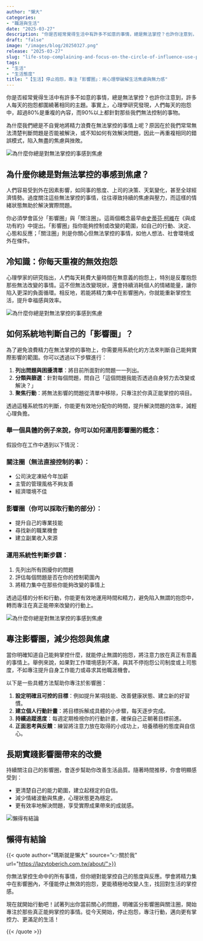 ```yaml
---
author: "懶大"
categories:
- "職涯與生活"
date: "2025-03-27"
description: "你是否經常覺得生活中有許多不如意的事情，總是無法掌控？也許你注意到，許多人每天的抱怨都圍繞著相同的主題。事實上，心理學研究發現，人們每天的抱怨中，超過80%是重複的內容，而90%以上都針對那些我們無法控制的事物。  為什麼我們總是不自覺地將精力浪費在無法掌控的事情上呢？原因在於我們常常無法清楚判斷問題是否能被解決..."
draft: "false"
image: "/images/blog/20250327.png"
release: "2025-03-27"
slug: "life-stop-complaining-and-focus-on-the-circle-of-influence-use-psychology-to-break-the-anxiety-and-helplessness-of-life"
tags:
- "生活"
- "生活態度"
title: "【生活】停止抱怨，專注「影響圈」：用心理學破解生活焦慮與無力感"
---
```

你是否經常覺得生活中有許多不如意的事情，總是無法掌控？也許你注意到，許多人每天的抱怨都圍繞著相同的主題。事實上，心理學研究發現，人們每天的抱怨中，超過80%是重複的內容，而90%以上都針對那些我們無法控制的事物。

為什麼我們總是不自覺地將精力浪費在無法掌控的事情上呢？原因在於我們常常無法清楚判斷問題是否能被解決，或不知如何有效解決問題，因此一再重複相同的錯誤模式，陷入無盡的焦慮與挫敗。

![為什麼你總是對無法掌控的事感到焦慮](https://images.unsplash.com/photo-1613312328068-c9b6b76c9e8a?ixlib=rb-4.0.3&q=85&fm=jpg&crop=entropy&cs=srgb)

## 為什麼你總是對無法掌控的事感到焦慮？

人們容易受到外在因素影響，如同事的態度、上司的決策、天氣變化，甚至全球經濟情勢。過度關注這些無法掌控的事情，往往導致持續的焦慮與壓力，而這樣的情緒狀態無助於解決實際問題。

你必須學會區分「影響圈」與「關注圈」。這兩個概念最早由[史蒂芬·柯維](https://zh.wikipedia.org/wiki/史蒂芬·柯維)在《與成功有約》中提出。「影響圈」指你能夠控制或改變的範圍，如自己的行動、決定、心態和反應；「關注圈」則是你關心但無法掌控的事情，如他人想法、社會環境或外在條件。

## 冷知識：你每天重複的無效抱怨

心理學家的研究指出，人們每天耗費大量時間在無意義的抱怨上，特別是反覆抱怨那些無法改變的事情。這不但無法改變現狀，還會持續消耗個人的情緒能量，讓你陷入更深的負面循環。相反地，若能將精力集中在影響圈內，你就能重新掌控生活，提升幸福感與效率。

![為什麼你總是對無法掌控的事感到焦慮](https://images.unsplash.com/photo-1676276375656-c4864c632a08?ixlib=rb-4.0.3&q=85&fm=jpg&crop=entropy&cs=srgb)

## 如何系統地判斷自己的「影響圈」？

為了避免浪費精力在無法掌控的事物上，你需要用系統化的方法來判斷自己能夠實際影響的範圍。你可以透過以下步驟進行：

1. **列出問題與困擾清單**：將目前所面對的問題一一列出。
2. **分類與篩選**：針對每個問題，問自己「這個問題我能否透過自身努力去改變或解決？」
3. **聚焦行動**：將無法影響的問題從清單中移除，只專注於你真正能掌控的項目。

透過這種系統性的判斷，你能更有效地分配你的時間，提升解決問題的效率，減輕心理負擔。

### 舉一個具體的例子來說，你可以如何運用影響圈的概念：

假設你在工作中遇到以下情況：

### 關注圈（無法直接控制的事）：

- 公司決定凍結今年加薪
- 主管的管理風格不夠友善
- 經濟環境不佳

### 影響圈（你可以採取行動的部分）：

- 提升自己的專業技能
- 尋找新的職業機會
- 建立副業收入來源

### 運用系統性判斷步驟：

1. 先列出所有困擾你的問題
2. 評估每個問題是否在你的控制範圍內
3. 將精力集中在那些你能夠改變的事情上

透過這樣的分析和行動，你能更有效地運用時間和精力，避免陷入無謂的抱怨中，轉而專注在真正能帶來改變的行動上。

![為什麼你總是對無法掌控的事感到焦慮](https://images.unsplash.com/photo-1479231233972-e184fe70398e?ixlib=rb-4.0.3&q=85&fm=jpg&crop=entropy&cs=srgb)

## 專注影響圈，減少抱怨與焦慮

當你明確知道自己能夠掌控什麼，就能停止無謂的抱怨，將注意力放在真正有意義的事情上。舉例來說，如果對工作環境感到不滿，與其不停抱怨公司制度或上司態度，不如專注提升自身工作能力或尋求其他職涯機會。

以下是一些具體方法幫助你專注於影響圈：

1. **設定明確且可控的目標**：例如提升某項技能、改善健康狀態、建立新的好習慣。
2. **建立個人行動計畫**：將目標拆解成具體的小步驟，每天逐步完成。
3. **持續追蹤進度**：每週定期檢視你的行動計畫，確保自己正朝著目標前進。
4. **正面思考與反饋**：練習將注意力放在取得的小成功上，培養積極的態度與自信心。

## 長期實踐影響圈帶來的改變

持續關注自己的影響圈，會逐步幫助你改善生活品質。隨著時間推移，你會明顯感受到：

- 更清楚自己的能力範圍，建立起穩定的自信。
- 減少情緒波動與焦慮，心理狀態更為穩定。
- 更有效率地解決問題，享受實際成果帶來的成就感。

![懶得有結論](/images/blog/lazytobeconclude.svg)

## 懶得有結論

{{< quote author="瑪斯就是懶大" source="👉關於我" url="https://lazytoberich.com.tw/about/">}}

你無法掌控生命中的所有事情，但你絕對能掌控自己的態度與反應。學會將精力集中在影響圈內，不僅能停止無效的抱怨，更能積極地改變人生，找回對生活的掌控感。

現在就開始行動吧！試著列出你當前關心的問題，明確區分影響圈與關注圈，開始專注於那些真正能夠掌控的事情。從今天開始，停止抱怨，專注行動，邁向更有掌控力、更滿足的生活！

{{< /quote >}}